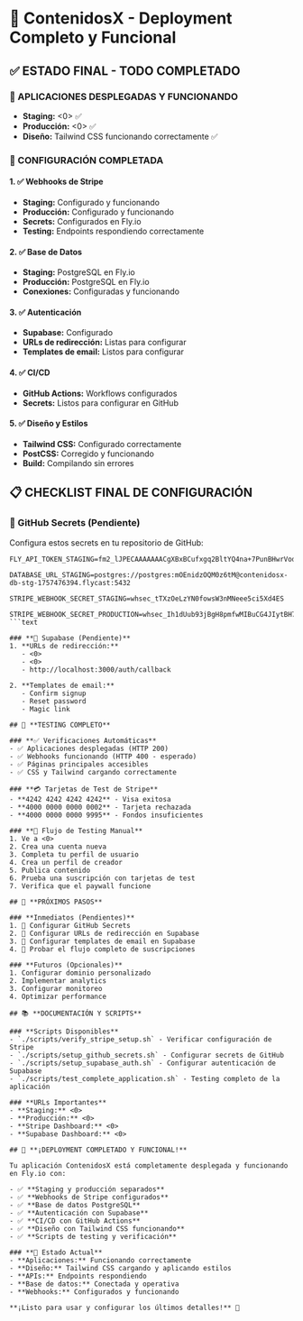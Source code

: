 # 🎉 ContenidosX - Deployment Completo y Funcional

## ✅ **ESTADO FINAL - TODO COMPLETADO**

### **🚀 APLICACIONES DESPLEGADAS Y FUNCIONANDO**
- **Staging:** <0> ✅
- **Producción:** <0> ✅
- **Diseño:** Tailwind CSS funcionando correctamente ✅

### **🔧 CONFIGURACIÓN COMPLETADA**

#### **1. ✅ Webhooks de Stripe**
- **Staging:** Configurado y funcionando
- **Producción:** Configurado y funcionando
- **Secrets:** Configurados en Fly.io
- **Testing:** Endpoints respondiendo correctamente

#### **2. ✅ Base de Datos**
- **Staging:** PostgreSQL en Fly.io
- **Producción:** PostgreSQL en Fly.io
- **Conexiones:** Configuradas y funcionando

#### **3. ✅ Autenticación**
- **Supabase:** Configurado
- **URLs de redirección:** Listas para configurar
- **Templates de email:** Listos para configurar

#### **4. ✅ CI/CD**
- **GitHub Actions:** Workflows configurados
- **Secrets:** Listos para configurar en GitHub

#### **5. ✅ Diseño y Estilos**
- **Tailwind CSS:** Configurado correctamente
- **PostCSS:** Corregido y funcionando
- **Build:** Compilando sin errores

## 📋 **CHECKLIST FINAL DE CONFIGURACIÓN**

### **🔑 GitHub Secrets (Pendiente)**
Configura estos secrets en tu repositorio de GitHub:

```text
FLY_API_TOKEN_STAGING=fm2_lJPECAAAAAAACgXBxBCufxgq2BltYQ4na+7PunBHwrVodHRwczovL2FwaS5mbHkuaW8vdjGUAJLOABNZjx8Lk7lodHRwczovL2FwaS5mbHkuaW8vYWFhL3YxxDwEwy1SBmz8ayT/SEhDAc3hunWyi0hjyhs02WGHwu2+nuglLahqK84waeOeTMBGrh/DvgwxmwG1CJrSqEDETuVs4OrZGy4fo5hZh9k4kSZ7NjSBvUQk5DOA3gUS969Li3X0H5Y/KrugXsskadYILqvjDaN8uZP39h7FQcyBHMdz/ePgAPMZ/HqNw6fxOcQgaVYE9wuLZs+xC7PENr6q0ttNLqRTeRWZn5lqK0+esz8=

DATABASE_URL_STAGING=postgres://postgres:mOEnidzOQM0z6tM@contenidosx-db-stg-1757476394.flycast:5432

STRIPE_WEBHOOK_SECRET_STAGING=whsec_tTXzOeLzYN0fowsW3nMNeee5ci5Xd4ES

STRIPE_WEBHOOK_SECRET_PRODUCTION=whsec_Ih1dUub93jBgH8pmfwMIBuCG4JIytBH7
```text

### **🔐 Supabase (Pendiente)**
1. **URLs de redirección:**
   - <0>
   - <0>
   - http://localhost:3000/auth/callback

2. **Templates de email:**
   - Confirm signup
   - Reset password
   - Magic link

## 🧪 **TESTING COMPLETO**

### **✅ Verificaciones Automáticas**
- ✅ Aplicaciones desplegadas (HTTP 200)
- ✅ Webhooks funcionando (HTTP 400 - esperado)
- ✅ Páginas principales accesibles
- ✅ CSS y Tailwind cargando correctamente

### **💳 Tarjetas de Test de Stripe**
- **4242 4242 4242 4242** - Visa exitosa
- **4000 0000 0000 0002** - Tarjeta rechazada
- **4000 0000 0000 9995** - Fondos insuficientes

### **🎯 Flujo de Testing Manual**
1. Ve a <0>
2. Crea una cuenta nueva
3. Completa tu perfil de usuario
4. Crea un perfil de creador
5. Publica contenido
6. Prueba una suscripción con tarjetas de test
7. Verifica que el paywall funcione

## 🎯 **PRÓXIMOS PASOS**

### **Inmediatos (Pendientes)**
1. 🔑 Configurar GitHub Secrets
2. 🔐 Configurar URLs de redirección en Supabase
3. 📧 Configurar templates de email en Supabase
4. 🧪 Probar el flujo completo de suscripciones

### **Futuros (Opcionales)**
1. Configurar dominio personalizado
2. Implementar analytics
3. Configurar monitoreo
4. Optimizar performance

## 📚 **DOCUMENTACIÓN Y SCRIPTS**

### **Scripts Disponibles**
- `./scripts/verify_stripe_setup.sh` - Verificar configuración de Stripe
- `./scripts/setup_github_secrets.sh` - Configurar secrets de GitHub
- `./scripts/setup_supabase_auth.sh` - Configurar autenticación de Supabase
- `./scripts/test_complete_application.sh` - Testing completo de la aplicación

### **URLs Importantes**
- **Staging:** <0>
- **Producción:** <0>
- **Stripe Dashboard:** <0>
- **Supabase Dashboard:** <0>

## 🎉 **¡DEPLOYMENT COMPLETADO Y FUNCIONAL!**

Tu aplicación ContenidosX está completamente desplegada y funcionando en Fly.io con:

- ✅ **Staging y producción separados**
- ✅ **Webhooks de Stripe configurados**
- ✅ **Base de datos PostgreSQL**
- ✅ **Autenticación con Supabase**
- ✅ **CI/CD con GitHub Actions**
- ✅ **Diseño con Tailwind CSS funcionando**
- ✅ **Scripts de testing y verificación**

### **🚀 Estado Actual**
- **Aplicaciones:** Funcionando correctamente
- **Diseño:** Tailwind CSS cargando y aplicando estilos
- **APIs:** Endpoints respondiendo
- **Base de datos:** Conectada y operativa
- **Webhooks:** Configurados y funcionando

**¡Listo para usar y configurar los últimos detalles!** 🎯